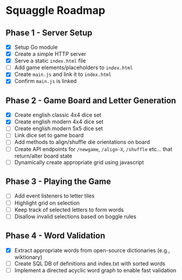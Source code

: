 # Squaggle Roadmap

## Phase 1 - Server Setup

- [x] Setup Go module
- [x] Create a simple HTTP server
- [x] Serve a static `index.html` file
- [ ] Add game elements/placeholders to `index.html`
- [x] Create `main.js` and link it to `index.html`
- [x] Confirm `main.js` is linked

## Phase 2 - Game Board and Letter Generation

- [x] Create english classic 4x4 dice set
- [x] Create english modern 4x4 dice set
- [ ] Create english modern 5x5 dice set
- [ ] Link dice set to game board
- [ ] Add methods to align/shuffle die orientations on board
- [ ] Create API endpoints for `/newgame`, `/align-X`, `/shuffle` etc... that return/alter board state
- [ ] Dynamically create appropriate grid using javascript

## Phase 3 - Playing the Game

- [ ] Add event listeners to letter tiles
- [ ] Highlight grid on selection
- [ ] Keep track of selected letters to form words
- [ ] Disallow invalid selections based on boggle rules

## Phase 4 - Word Validation

- [x] Extract appropriate words from open-source dictionaries (e.g., wiktionary)
- [ ] Create SQL DB of definitions and index.txt with sorted words
- [ ] Implement a directed acyclic word graph to enable fast validation
